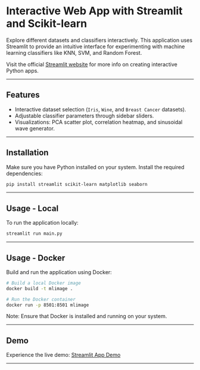 # Interactive Web App with Streamlit and Scikit-learn

Explore different datasets and classifiers interactively. This application uses Streamlit to provide an intuitive interface for experimenting with machine learning classifiers like KNN, SVM, and Random Forest.

Visit the official [Streamlit website](https://www.streamlit.io/) for more info on creating interactive Python apps.

---

## Features
- Interactive dataset selection (`Iris`, `Wine`, and `Breast Cancer` datasets).
- Adjustable classifier parameters through sidebar sliders.
- Visualizations: PCA scatter plot, correlation heatmap, and sinusoidal wave generator.

---

## Installation
Make sure you have Python installed on your system. Install the required dependencies:
```bash
pip install streamlit scikit-learn matplotlib seaborn
```

---

## Usage - Local
To run the application locally:
```bash
streamlit run main.py
```

---

## Usage - Docker
Build and run the application using Docker:
```bash
# Build a local Docker image
docker build -t mlimage .

# Run the Docker container
docker run -p 8501:8501 mlimage
```

Note: Ensure that Docker is installed and running on your system.

---

## Demo
Experience the live demo:
[Streamlit App Demo]([https://ai-classifier-lab-fz4fbdwdpmkibarzcmldpb.streamlit.app/)

---
